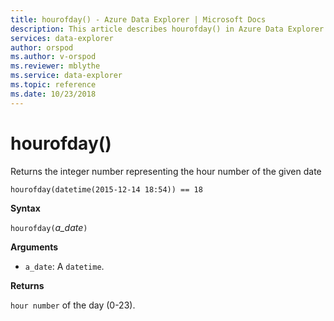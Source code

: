 ```yaml
---
title: hourofday() - Azure Data Explorer | Microsoft Docs
description: This article describes hourofday() in Azure Data Explorer.
services: data-explorer
author: orspod
ms.author: v-orspod
ms.reviewer: mblythe
ms.service: data-explorer
ms.topic: reference
ms.date: 10/23/2018
---
```

# hourofday()

Returns the integer number representing the hour number of the given date

```kusto
hourofday(datetime(2015-12-14 18:54)) == 18
```

**Syntax**

`hourofday(`*a_date*`)`

**Arguments**

* `a_date`: A `datetime`.

**Returns**

`hour number` of the day (0-23).